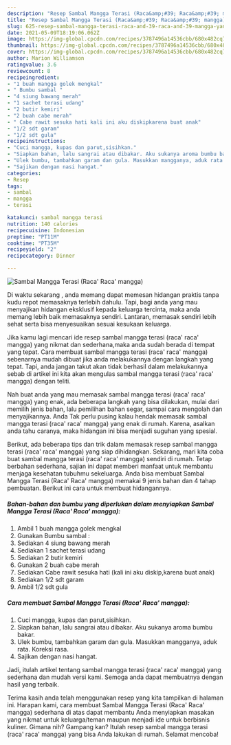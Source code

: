 ```yaml
---
description: "Resep Sambal Mangga Terasi (Raca&amp;#39; Raca&amp;#39; mangga) yang enak Untuk Jualan"
title: "Resep Sambal Mangga Terasi (Raca&amp;#39; Raca&amp;#39; mangga) yang enak Untuk Jualan"
slug: 625-resep-sambal-mangga-terasi-raca-and-39-raca-and-39-mangga-yang-enak-untuk-jualan
date: 2021-05-09T18:19:06.062Z
image: https://img-global.cpcdn.com/recipes/3787496a14536cbb/680x482cq70/sambal-mangga-terasi-raca-raca-mangga-foto-resep-utama.jpg
thumbnail: https://img-global.cpcdn.com/recipes/3787496a14536cbb/680x482cq70/sambal-mangga-terasi-raca-raca-mangga-foto-resep-utama.jpg
cover: https://img-global.cpcdn.com/recipes/3787496a14536cbb/680x482cq70/sambal-mangga-terasi-raca-raca-mangga-foto-resep-utama.jpg
author: Marion Williamson
ratingvalue: 3.6
reviewcount: 8
recipeingredient:
- "1 buah mangga golek mengkal"
- " Bumbu sambal "
- "4 siung bawang merah"
- "1 sachet terasi udang"
- "2 butir kemiri"
- "2 buah cabe merah"
- " Cabe rawit sesuka hati kali ini aku diskipkarena buat anak"
- "1/2 sdt garam"
- "1/2 sdt gula"
recipeinstructions:
- "Cuci mangga, kupas dan parut,sisihkan."
- "Siapkan bahan, lalu sangrai atau dibakar. Aku sukanya aroma bumbu bakar."
- "Ulek bumbu, tambahkan garam dan gula. Masukkan mangganya, aduk rata. Koreksi rasa."
- "Sajikan dengan nasi hangat."
categories:
- Resep
tags:
- sambal
- mangga
- terasi

katakunci: sambal mangga terasi 
nutrition: 140 calories
recipecuisine: Indonesian
preptime: "PT11M"
cooktime: "PT35M"
recipeyield: "2"
recipecategory: Dinner

---
```



![Sambal Mangga Terasi (Raca&#39; Raca&#39; mangga)](https://img-global.cpcdn.com/recipes/3787496a14536cbb/680x482cq70/sambal-mangga-terasi-raca-raca-mangga-foto-resep-utama.jpg)

Di waktu  sekarang , anda memang dapat memesan hidangan praktis tanpa kudu repot memasaknya terlebih dahulu. Tapi, bagi anda yang mau menyajikan hidangan eksklusif kepada keluarga tercinta, maka anda memang lebih baik memasaknya sendiri. Lantaran, memasak sendiri lebih sehat serta bisa menyesuaikan sesuai kesukaan keluarga.

Jika kamu lagi mencari ide resep sambal mangga terasi (raca&#39; raca&#39; mangga) yang nikmat dan sederhana,maka anda sudah berada di tempat yang tepat. Cara membuat sambal mangga terasi (raca&#39; raca&#39; mangga)  sebenarnya mudah dibuat jika anda melakukannya dengan langkah yang tepat. Tapi, anda jangan takut akan tidak berhasil dalam melakukannya 
sebab di artikel ini kita akan mengulas sambal mangga terasi (raca&#39; raca&#39; mangga) dengan teliti.  



Nah buat anda yang mau memasak sambal mangga terasi (raca&#39; raca&#39; mangga) yang enak, ada beberapa langkah yang bisa dilakukan, mulai dari memilih jenis bahan, lalu pemilihan bahan segar, sampai cara mengolah dan menyajikannya. Anda Tak perlu pusing kalau hendak memasak sambal mangga terasi (raca&#39; raca&#39; mangga) yang enak di rumah. Karena, asalkan anda  tahu caranya, maka hidangan ini bisa menjadi suguhan yang spesial.

Berikut, ada beberapa tips dan trik dalam memasak resep sambal mangga terasi (raca&#39; raca&#39; mangga) yang siap dihidangkan. Sekarang, mari kita coba buat sambal mangga terasi (raca&#39; raca&#39; mangga) sendiri di rumah. Tetap berbahan sederhana, sajian ini dapat memberi manfaat untuk membantu menjaga kesehatan tubuhmu sekeluarga. Anda bisa membuat Sambal Mangga Terasi (Raca&#39; Raca&#39; mangga) memakai 9 jenis bahan dan 4 tahap pembuatan. Berikut ini cara untuk membuat hidangannya.

<!--inarticleads1-->

##### Bahan-bahan dan bumbu yang diperlukan dalam menyiapkan Sambal Mangga Terasi (Raca&#39; Raca&#39; mangga):

1. Ambil 1 buah mangga golek mengkal
1. Gunakan  Bumbu sambal :
1. Sediakan 4 siung bawang merah
1. Sediakan 1 sachet terasi udang
1. Sediakan 2 butir kemiri
1. Gunakan 2 buah cabe merah
1. Sediakan  Cabe rawit sesuka hati (kali ini aku diskip,karena buat anak)
1. Sediakan 1/2 sdt garam
1. Ambil 1/2 sdt gula




<!--inarticleads2-->

##### Cara membuat Sambal Mangga Terasi (Raca&#39; Raca&#39; mangga):

1. Cuci mangga, kupas dan parut,sisihkan.
1. Siapkan bahan, lalu sangrai atau dibakar. Aku sukanya aroma bumbu bakar.
1. Ulek bumbu, tambahkan garam dan gula. Masukkan mangganya, aduk rata. Koreksi rasa.
1. Sajikan dengan nasi hangat.




Jadi, itulah artikel tentang  sambal mangga terasi (raca&#39; raca&#39; mangga)  yang sederhana dan mudah versi kami. Semoga anda dapat membuatnya dengan hasil yang terbaik. 

Terima kasih anda telah menggunakan resep yang kita tampilkan di halaman ini. Harapan kami, cara membuat  Sambal Mangga Terasi (Raca&#39; Raca&#39; mangga) sederhana di atas dapat membantu Anda menyiapkan masakan yang nikmat untuk keluarga/teman maupun menjadi ide untuk berbisnis kuliner. Gimana nih? Gampang kan? Itulah resep sambal mangga terasi (raca&#39; raca&#39; mangga) yang bisa Anda lakukan di rumah. Selamat mencoba!

